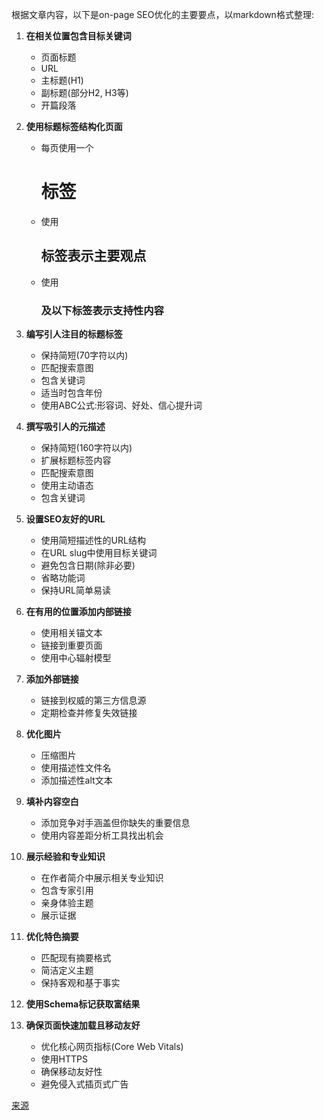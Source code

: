 根据文章内容，以下是on-page SEO优化的主要要点，以markdown格式整理:

1. **在相关位置包含目标关键词**

   - 页面标题
   - URL
   - 主标题(H1)
   - 副标题(部分H2, H3等)
   - 开篇段落

2. **使用标题标签结构化页面**

   - 每页使用一个<h1>标签
   - 使用<h2>标签表示主要观点
   - 使用<h3>及以下标签表示支持性内容

3. **编写引人注目的标题标签**

   - 保持简短(70字符以内)
   - 匹配搜索意图
   - 包含关键词
   - 适当时包含年份
   - 使用ABC公式:形容词、好处、信心提升词

4. **撰写吸引人的元描述**

   - 保持简短(160字符以内)
   - 扩展标题标签内容
   - 匹配搜索意图
   - 使用主动语态
   - 包含关键词

5. **设置SEO友好的URL**

   - 使用简短描述性的URL结构
   - 在URL slug中使用目标关键词
   - 避免包含日期(除非必要)
   - 省略功能词
   - 保持URL简单易读

6. **在有用的位置添加内部链接**

   - 使用相关锚文本
   - 链接到重要页面
   - 使用中心辐射模型

7. **添加外部链接**

   - 链接到权威的第三方信息源
   - 定期检查并修复失效链接

8. **优化图片**

   - 压缩图片
   - 使用描述性文件名
   - 添加描述性alt文本

9. **填补内容空白**

   - 添加竞争对手涵盖但你缺失的重要信息
   - 使用内容差距分析工具找出机会

10. **展示经验和专业知识**

    - 在作者简介中展示相关专业知识
    - 包含专家引用
    - 亲身体验主题
    - 展示证据

11. **优化特色摘要**

    - 匹配现有摘要格式
    - 简洁定义主题
    - 保持客观和基于事实

12. **使用Schema标记获取富结果**

13. **确保页面快速加载且移动友好**
    - 优化核心网页指标(Core Web Vitals)
    - 使用HTTPS
    - 确保移动友好性
    - 避免侵入式插页式广告

[来源](https://ahrefs.com/blog/on-page-seo/)
